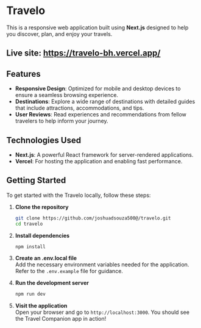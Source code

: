 # Travelo

This is a responsive web application built using **Next.js** designed to help you discover, plan, and enjoy your travels.
## Live site: https://travelo-bh.vercel.app/
## Features

- **Responsive Design**: Optimized for mobile and desktop devices to ensure a seamless browsing experience.
- **Destinations**: Explore a wide range of destinations with detailed guides that include attractions, accommodations, and tips.
- **User Reviews**: Read experiences and recommendations from fellow travelers to help inform your journey.

## Technologies Used

- **Next.js**: A powerful React framework for server-rendered applications.
- **Vercel**: For hosting the application and enabling fast performance.

## Getting Started

To get started with the Travelo locally, follow these steps:

1. **Clone the repository**
   ```bash
   git clone https://github.com/joshuadsouza500@/travelo.git
   cd travelo
   ```

2. **Install dependencies**
   ```bash
   npm install
   ```

3. **Create an .env.local file**  
   Add the necessary environment variables needed for the application. Refer to the `.env.example` file for guidance.

4. **Run the development server**
   ```bash
   npm run dev
   ```

5. **Visit the application**  
   Open your browser and go to `http://localhost:3000`. You should see the Travel Companion app in action!
